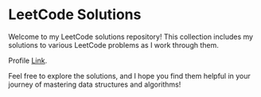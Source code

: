 # LeetCode Solutions

Welcome to my LeetCode solutions repository! This collection includes my solutions to various LeetCode problems as I work through them.

Profile [Link](https://leetcode.com/user7764tT/).

Feel free to explore the solutions, and I hope you find them helpful in your journey of mastering data structures and algorithms!
